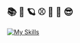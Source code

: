## 📚 🎹 🪐 ⚾️ 🌲 🎣 😎



[![My Skills](https://skillicons.dev/icons?i=github,git,vscode,bash,python,perl,mongodb,js,flask,vue,html,css)](https://skillicons.dev)

